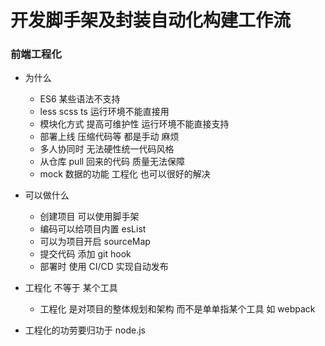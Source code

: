 # 开发脚手架及封装自动化构建工作流

### 前端工程化
- 为什么
    - ES6 某些语法不支持
    - less scss ts 运行环境不能直接用
    - 模块化方式 提高可维护性 运行环境不能直接支持
    - 部署上线 压缩代码等 都是手动  麻烦
    - 多人协同时 无法硬性统一代码风格 
    - 从仓库 pull 回来的代码 质量无法保障
    - mock 数据的功能 工程化 也可以很好的解决

- 可以做什么
    - 创建项目 可以使用脚手架
    - 编码可以给项目内置 esList
    - 可以为项目开启 sourceMap
    - 提交代码 添加 git hook
    - 部署时 使用 CI/CD 实现自动发布

- 工程化 不等于 某个工具
    - 工程化 是对项目的整体规划和架构  而不是单单指某个工具 如 webpack

- 工程化的功劳要归功于 node.js
